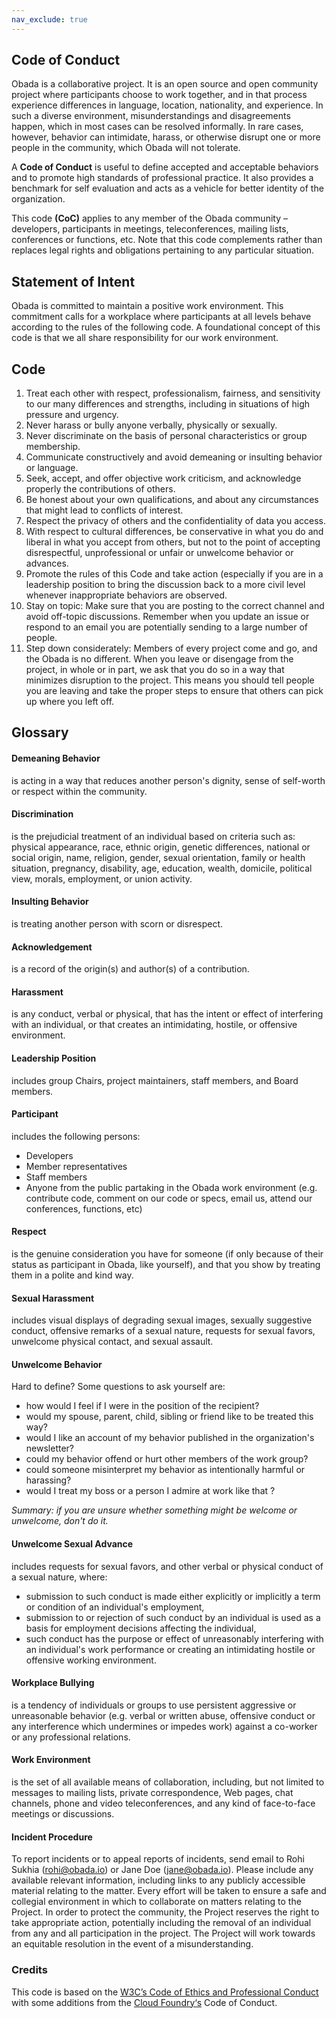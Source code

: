 ```yaml
---
nav_exclude: true
---
```


## Code of Conduct

Obada is a collaborative project. It is an open source and open community project where participants choose to work together, and in that process experience differences in language, location, nationality, and experience. In such a diverse environment, misunderstandings and disagreements happen, which in most cases can be resolved informally. In rare cases, however, behavior can intimidate, harass, or otherwise disrupt one or more people in the community, which Obada will not tolerate.

A <strong>Code of Conduct</strong> is useful to define accepted and acceptable behaviors and to promote high standards of professional practice. It also provides a benchmark for self evaluation and acts as a vehicle for better identity of the organization.

This code <strong>(CoC)</strong> applies to any member of the Obada community – developers, participants in meetings, teleconferences, mailing lists, conferences or functions, etc. Note that this code complements rather than replaces legal rights and obligations pertaining to any particular situation.

## Statement of Intent

Obada is committed to maintain a positive work environment. This commitment calls for a workplace where participants at all levels behave according to the rules of the following code. A foundational concept of this code is that we all share responsibility for our work environment.

## Code
1. Treat each other with respect, professionalism, fairness, and sensitivity to our many differences and strengths, including in situations of high pressure and urgency.
2. Never harass or bully anyone verbally, physically or sexually.
3. Never discriminate on the basis of personal characteristics or group membership.
4. Communicate constructively and avoid demeaning or insulting behavior or language.
5. Seek, accept, and offer objective work criticism, and acknowledge properly the contributions of others.
6. Be honest about your own qualifications, and about any circumstances that might lead to conflicts of interest.
7. Respect the privacy of others and the confidentiality of data you access.
8. With respect to cultural differences, be conservative in what you do and liberal in what you accept from others, but not to the point of accepting disrespectful, unprofessional or unfair or unwelcome behavior or advances.
9. Promote the rules of this Code and take action (especially if you are in a leadership position to bring the discussion back to a more civil level whenever inappropriate behaviors are observed.
10. Stay on topic: Make sure that you are posting to the correct channel and avoid off-topic discussions. Remember when you update an issue or respond to an email you are potentially sending to a large number of people.
11. Step down considerately: Members of every project come and go, and the Obada is no different. When you leave or disengage from the project, in whole or in part, we ask that you do so in a way that minimizes disruption to the project. This means you should tell people you are leaving and take the proper steps to ensure that others can pick up where you left off.


## Glossary

#### Demeaning Behavior

is acting in a way that reduces another person's dignity, sense of self-worth or respect within the community.

#### Discrimination

is the prejudicial treatment of an individual based on criteria such as: physical appearance, race, ethnic origin, genetic differences, national or social origin, name, religion, gender, sexual orientation, family or health situation, pregnancy, disability, age, education, wealth, domicile, political view, morals, employment, or union activity.

#### Insulting Behavior

is treating another person with scorn or disrespect.

#### Acknowledgement

is a record of the origin(s) and author(s) of a contribution.

#### Harassment

is any conduct, verbal or physical, that has the intent or effect of interfering with an individual, or that creates an intimidating, hostile, or offensive environment.

#### Leadership Position

includes group Chairs, project maintainers, staff members, and Board members.

#### Participant

includes the following persons:
  + Developers
  + Member representatives
  + Staff members
  + Anyone from the public partaking in the Obada work environment (e.g. contribute code, comment on our code or specs, email us, attend our conferences, functions, etc)


#### Respect

is the genuine consideration you have for someone (if only because of their status as participant in Obada, like yourself), and that you show by treating them in a polite and kind way.

#### Sexual Harassment

includes visual displays of degrading sexual images, sexually suggestive conduct, offensive remarks of a sexual nature, requests for sexual favors, unwelcome physical contact, and sexual assault.

#### Unwelcome Behavior

Hard to define? Some questions to ask yourself are:
  + how would I feel if I were in the position of the recipient?
  + would my spouse, parent, child, sibling or friend like to be treated this way?
  + would I like an account of my behavior published in the organization's newsletter?
  + could my behavior offend or hurt other members of the work group?
  + could someone misinterpret my behavior as intentionally harmful or harassing?
  + would I treat my boss or a person I admire at work like that ?

_Summary: if you are unsure whether something might be welcome or unwelcome, don't do it._

#### Unwelcome Sexual Advance

includes requests for sexual favors, and other verbal or physical conduct of a sexual nature, where:
  + submission to such conduct is made either explicitly or implicitly a term or condition of an individual's employment,
  + submission to or rejection of such conduct by an individual is used as a basis for employment decisions affecting the individual,
  + such conduct has the purpose or effect of unreasonably interfering with an individual's work performance or creating an intimidating hostile or offensive working environment.

#### Workplace Bullying

is a tendency of individuals or groups to use persistent aggressive or unreasonable behavior (e.g. verbal or written abuse, offensive conduct or any interference which undermines or impedes work) against a co-worker or any professional relations.

#### Work Environment

is the set of all available means of collaboration, including, but not limited to messages to mailing lists, private correspondence, Web pages, chat channels, phone and video teleconferences, and any kind of face-to-face meetings or discussions.

#### Incident Procedure

To report incidents or to appeal reports of incidents, send email to Rohi Sukhia ([rohi@obada.io](mailto:rohi@obada.io)) or Jane Doe ([jane@obada.io](mailto:jane@obada.io)). Please include any available relevant information, including links to any publicly accessible material relating to the matter. Every effort will be taken to ensure a safe and collegial environment in which to collaborate on matters relating to the Project. In order to protect the community, the Project reserves the right to take appropriate action, potentially including the removal of an individual from any and all participation in the project. The Project will work towards an equitable resolution in the event of a misunderstanding.

### Credits

This code is based on the [W3C’s Code of Ethics and Professional Conduct](https://www.w3.org/Consortium/cepc) with some additions from the [Cloud Foundry‘s](https://www.cloudfoundry.org/) Code of Conduct.

